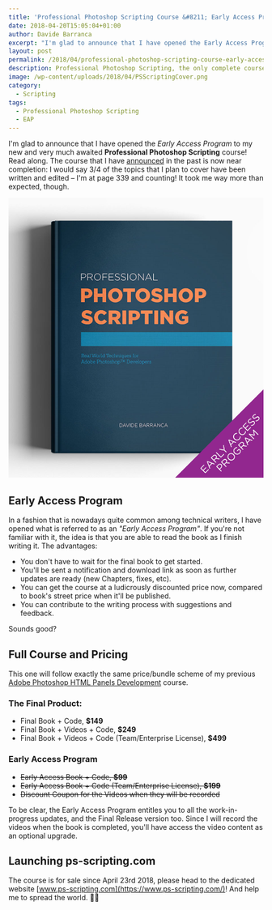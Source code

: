 ```yaml
---
title: 'Professional Photoshop Scripting Course &#8211; Early Access Program'
date: 2018-04-20T15:05:04+01:00
author: Davide Barranca
excerpt: "I'm glad to announce that I have opened the Early Access Program to my new and very much awaited Professional Photoshop Scripting course!"
layout: post
permalink: /2018/04/professional-photoshop-scripting-course-early-access-program/
description: Professional Photoshop Scripting, the only complete course available on PS Scripting, is for sale as Early Access Program
image: /wp-content/uploads/2018/04/PSScriptingCover.png
category:
  - Scripting
tags:
  - Professional Photoshop Scripting
  - EAP
---
```


I'm glad to announce that I have opened the _Early Access Program_ to my new and very much awaited **Professional Photoshop Scripting** course! Read along. The course that I have [announced](/2017/08/photoshop-scripting-course-update-august-2017/) in the past is now near completion: I would say 3/4 of the topics that I plan to cover have been written and edited – I'm at page 339 and counting! It took me way more than expected, though.

[![](/wp-content/uploads/2018/04/PSScriptingCover-light.jpg)](https://www.ps-scripting.com)

## Early Access Program

In a fashion that is nowadays quite common among technical writers, I have opened what is referred to as an _"Early Access Program"_. If you're not familiar with it, the idea is that you are able to read the book as I finish writing it. The advantages:

*   You don't have to wait for the final book to get started.
*   You'll be sent a notification and download link as soon as further updates are ready (new Chapters, fixes, etc).
*   You can get the course at a ludicrously discounted price now, compared to book's street price when it'll be published.
*   You can contribute to the writing process with suggestions and feedback.

Sounds good?

## Full Course and Pricing

This one will follow exactly the same price/bundle scheme of my previous [Adobe Photoshop HTML Panels Development](http://htmlpanelsbook.com/) course.

### The Final Product:

*   Final Book + Code, **$149**
*   Final Book + Videos + Code, **$249**
*   Final Book + Videos + Code (Team/Enterprise License), **$499**

### Early Access Program

*   ~~Early Access Book + Code, **$99**~~
*   ~~Early Access Book + Code (Team/Enterprise License), **$199**~~
*   ~~Discount Coupon for the Videos when they will be recorded~~

To be clear, the Early Access Program entitles you to all the work-in-progress updates, and the Final Release version too. Since I will record the videos when the book is completed, you'll have access the video content as an optional upgrade.

## Launching ps-scripting.com

The course is for sale since April 23rd 2018, please head to the dedicated website [www.ps-scripting.com](https://www.ps-scripting.com/)! And help me to spread the world. 🙏🏻
